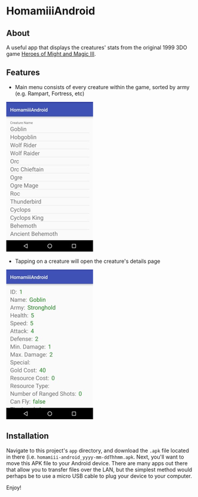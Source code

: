 # HomamiiiAndroid

## About

A useful app that displays the creatures' stats from the original 1999 3DO game [Heroes of Might and Magic III](https://en.wikipedia.org/wiki/Heroes_of_Might_and_Magic_III).

## Features

- Main menu consists of every creature within the game, sorted by army (e.g. Rampart, Fortress, etc)

![Main Page](./app/src/main/assets/screenshots/Screenshot_MainActivity_20160626-134315.jpg?raw=true "Main Page")

- Tapping on a creature will open the creature's details page

![Creature Details](./app/src/main/assets/screenshots/Screenshot_CreatureDetailActivity_20160626-134321.jpg?raw=true "Creature Details")
 
## Installation

Navigate to this project's `app` directory, and download the `.apk` file located in there (i.e. `homamiii-android_yyyy-mm-ddThhmm.apk`. Next, you'll want to move this APK file to your Android device. There are many apps out there that allow you to transfer files over the LAN, but the simplest method would perhaps be to use a micro USB cable to plug your device to your computer.

Enjoy!
